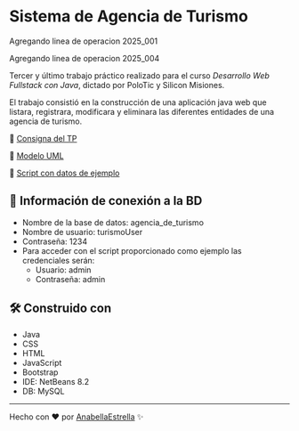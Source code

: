 # Sistema de Agencia de Turismo

Agregando linea de operacion 2025_001

Agregando linea de operacion 2025_004

Tercer y último trabajo práctico realizado para el curso _Desarrollo Web Fullstack con Java_, dictado por PoloTic y Silicon Misiones.

El trabajo consistió en la construcción de una aplicación java web que listara, registrara, modificara y eliminara las diferentes entidades de una agencia de turismo.

📄 [Consigna del TP](https://drive.google.com/file/d/1Ta7UbM7JQrGh8CbyqJ6DquCldM7j1Ctm/view?usp=sharing)

📄 [Modelo UML](https://drive.google.com/file/d/1An8eVDB-ZinBR6Pjmf7Kdt-gW51ZbTfw/view?usp=sharing)

📄 [Script con datos de ejemplo](https://drive.google.com/file/d/1rC0606o_KqCLqFWGkWF_BkZ8wrIQXqlk/view?usp=sharing)

## 🔌 Información de conexión a la BD
- Nombre de la base de datos: agencia_de_turismo
- Nombre de usuario: turismoUser
- Contraseña: 1234
- Para acceder con el script proporcionado como ejemplo las credenciales serán:
  - Usuario: admin
  - Contraseña: admin

## 🛠️ Construido con
- Java
- CSS
- HTML
- JavaScript
- Bootstrap
- IDE: NetBeans 8.2
- DB: MySQL

---
Hecho con ❤ por [AnabellaEstrella](https://github.com/AnabellaEstrella) ✨
